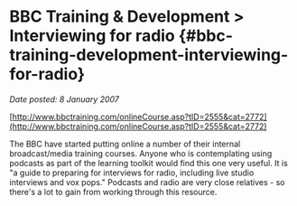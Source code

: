 # BBC Training & Development > Interviewing for radio {#bbc-training-development-interviewing-for-radio}

_Date posted: 8 January 2007_

[http://www.bbctraining.com/onlineCourse.asp?tID=2555&cat=2772](http://www.bbctraining.com/onlineCourse.asp?tID=2555&cat=2772)

The BBC have started putting online a number of their internal broadcast/media training courses. Anyone who is contemplating using podcasts as part of the learning toolkit would find this one very useful. It is "a guide to preparing for interviews for radio, including live studio interviews and vox pops." Podcasts and radio are very close relatives - so there's a lot to gain from working through this resource.